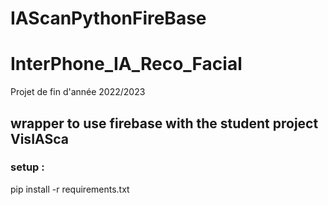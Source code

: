 # IAScanPythonFireBase


# InterPhone_IA_Reco_Facial
Projet de fin d'année 2022/2023



## wrapper to use firebase with the student project VisIASca
### setup : 
pip install -r requirements.txt




